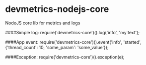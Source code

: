 # devmetrics-nodejs-core
NodeJS core lib for metrics and logs

####Simple log:
require('devmetrics-core')().log('info', 'my text');

####App event:
require('devmetrics-core')().event('info', 'started', {'thread_count': 10, 'some_param': 'some_value'});

####Exception:
require('devmetrics-core')().exception(e);
